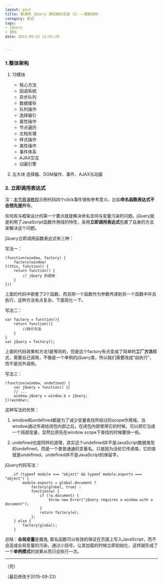 ```yaml
---
layout: post
title: 慕课网 jQuery 源码解析总结（1）——理解结构
category: 笔记
tags: 
- jQuery 
- 源码
date: 2015-09-22 12:01:29


---
```


### 1.整体架构

1. 13模块
	- 核心方法
	- 回调系统
	- 异步队列
	- 数据缓存
	- 队列操作
	- 选择器引
	- 属性操作
	- 节点遍历
	- 文档处理
	- 样式操作
	- 属性操作
	- 事件体系
	- AJAX交互
	- 动画引擎

2. 五大块
	选择器、DOM操作、事件、AJAX与动画

### 2. 立即调用表达式

注：[本节慕课教程](http://www.imooc.com/code/3247)示例代码四个click事件很有参考意义，比如**命名函数表达式不会预先提升**等。
 
任何库与框架设计的第一个要点就是解决命名空间与变量污染的问题。jQuery就是利用了JavaScript函数作用域的特性，采用**立即调用表达式**包裹了自身的方法来解决这个问题。  

jQuery立即调用函数表达式有三种：  

写法一：  
		
	(function(window, factory) {
    	factory(window)
	}(this, function() {
    	return function() {
    		// jQuery 的调用
    	}
	}))

上面的代码中嵌套了2个函数，而且把一个函数作为参数传递到另一个函数中并且执行，这种方法有点复杂，下面简化一下。
  
写法二：  

	var factory = function(){
    	return function(){
    		//执行方法
    	}
	}
	var jQuery = factory();

上面的代码效果和方法1是等同的，但是这个factory有点变成了简单的**工厂方法**模式，需要自己调用，不像是一个单例的jQuery类，所以我们需要改成“自执行”，而不是另外调用。

写法三：  

	(function(window, undefined) {
	    var jQuery = function() {}
		// ...
	    window.jQuery = window.$ = jQuery;
	})(window);

这种写法的优势：

1. window和undefined都是为了减少变量查找所经过的scope作用域。当window通过传递给闭包内部之后，在闭包内部使用它的时候，可以把它当成一个局部变量，显然比原先在window scope下查找的时候要快一些。

2. undefined也是同样的道理，其实这个undefined并不是JavaScript数据类型的undefined，而是一个普普通通的变量名。只是因为没给它传递值，它的值就是undefined，undefined并不是JavaScript的保留字。

jQuery代码写法：
		
		if (typeof module === "object" && typeof module.exports === "object") {
			module.exports = global.document ?
        		factory(global, true) :
        		function(w) {
            		if (!w.document) {
                		throw new Error("jQuery requires a window with a document");
            		}
            		return factory(w);
    			};
		} else {
    		factory(global);
		}

总结：**全局变量**是魔鬼, 匿名函数可以有效的保证在页面上写入JavaScript，而不会造成全局变量的污染，通过小括号，让其加载的时候立即初始化，这样就形成了一个**单例模式**的效果从而只会执行一次。

---

（完）

（最后修改于2015-09-23）
